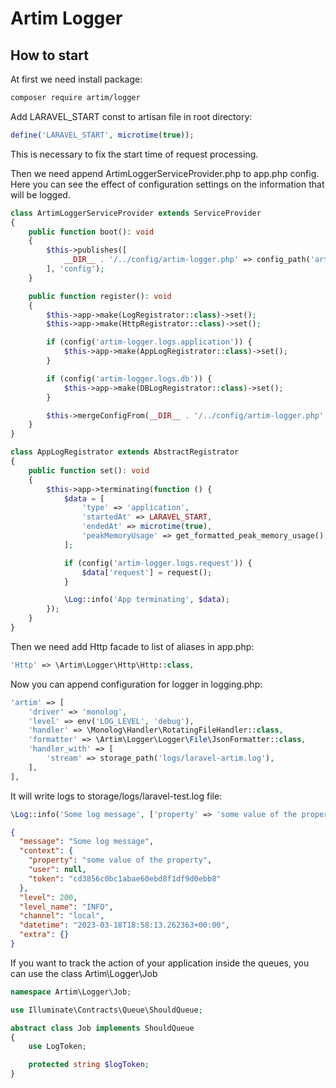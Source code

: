 ﻿# Artim Logger

## How to start

At first we need install package:

```bash
composer require artim/logger
```

Add LARAVEL_START const to artisan file in root directory:

```php
define('LARAVEL_START', microtime(true));
```

This is necessary to fix the start time of request processing.

Then we need append ArtimLoggerServiceProvider.php to app.php config.
Here you can see the effect of configuration settings on the information that will be logged.

```php
class ArtimLoggerServiceProvider extends ServiceProvider
{
    public function boot(): void
    {
        $this->publishes([
            __DIR__ . '/../config/artim-logger.php' => config_path('artim-logger.php'),
        ], 'config');
    }

    public function register(): void
    {
        $this->app->make(LogRegistrator::class)->set();
        $this->app->make(HttpRegistrator::class)->set();

        if (config('artim-logger.logs.application')) {
            $this->app->make(AppLogRegistrator::class)->set();
        }

        if (config('artim-logger.logs.db')) {
            $this->app->make(DBLogRegistrator::class)->set();
        }

        $this->mergeConfigFrom(__DIR__ . '/../config/artim-logger.php', 'artim-logger');
    }
}
```

```php
class AppLogRegistrator extends AbstractRegistrator
{
    public function set(): void
    {
        $this->app->terminating(function () {
            $data = [
                'type' => 'application',
                'startedAt' => LARAVEL_START,
                'endedAt' => microtime(true),
                'peakMemoryUsage' => get_formatted_peak_memory_usage(),
            ];

            if (config('artim-logger.logs.request')) {
                $data['request'] = request();
            }

            \Log::info('App terminating', $data);
        });
    }
}
```

Then we need add Http facade to list of aliases in app.php:

```php
'Http' => \Artim\Logger\Http\Http::class,
```

Now you can append configuration for logger in logging.php:

```php
'artim' => [
    'driver' => 'monolog',
    'level' => env('LOG_LEVEL', 'debug'),
    'handler' => \Monolog\Handler\RotatingFileHandler::class,
    'formatter' => \Artim\Logger\Logger\File\JsonFormatter::class,
    'handler_with' => [
        'stream' => storage_path('logs/laravel-artim.log'),
    ],
],
```

It will write logs to storage/logs/laravel-test.log file:
```php
\Log::info('Some log message', ['property' => 'some value of the property']);
```

```json
{
  "message": "Some log message",
  "context": {
    "property": "some value of the property",
    "user": null,
    "token": "cd3856c0bc1abae60ebd8f1df9d0ebb8"
  },
  "level": 200,
  "level_name": "INFO",
  "channel": "local",
  "datetime": "2023-03-18T18:58:13.262363+00:00",
  "extra": {}
}
```

If you want to track the action of your application inside the queues, you can use the class Artim\Logger\Job

```php
namespace Artim\Logger\Job;

use Illuminate\Contracts\Queue\ShouldQueue;

abstract class Job implements ShouldQueue
{
    use LogToken;

    protected string $logToken;
}
```

